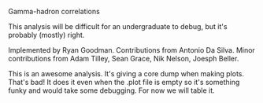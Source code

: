 Gamma-hadron correlations

This analysis will be difficult for an undergraduate to debug, but it's probably (mostly) right.

Implemented by Ryan Goodman.  Contributions from Antonio Da Silva.  Minor contributions from Adam Tilley, Sean Grace, Nik Nelson, Joesph Beller.

This is an awesome analysis.  It's giving a core dump when making plots.  That's bad!  It does it even when the .plot file is empty so it's something funky and would take some debugging.  For now we will table it.
